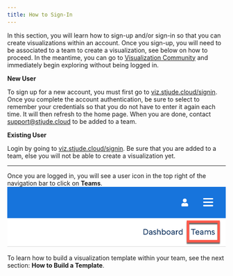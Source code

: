 ```yaml
---
title: How to Sign-In
---
```

In this section, you will learn how to sign-up and/or sign-in so that you can create visualizations within an account. Once you sign-up, you will need to be associated to a team to create a visualization, see below on how to proceed. In the meantime, you can go to [Visualization Community](https://viz.stjude.cloud/) and immediately begin exploring without being logged in.

**New User**

To sign up for a new account, you must first go to [viz.stjude.cloud/signin](viz.stjude.cloud/signin). Once you complete the account authentication, be sure to select to remember your credentials so that you do not have to enter it again each time. It will then refresh to the home page. When you are done, contact [support@stjude.cloud](support@stjude.cloud) to be added to a team. 

**Existing User**

Login by going to [viz.stjude.cloud/signin](viz.stjude.cloud/signin). Be sure that you are added to a team, else you will not be able to create a visualization yet. 

-------
Once you are logged in, you will see a user icon in the top right of the navigation bar to click on **Teams**.
![](./teams.png) 

To learn how to build a visualization template within your team, see the next section: **How to Build a Template**.